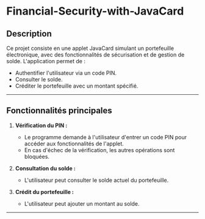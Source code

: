 # Financial-Security-with-JavaCard



## **Description**
Ce projet consiste en une applet JavaCard simulant un portefeuille électronique, avec des fonctionnalités de sécurisation et de gestion de solde. L'application permet de :
- Authentifier l'utilisateur via un code PIN.
- Consulter le solde.
- Créditer le portefeuille avec un montant spécifié.



---

## **Fonctionnalités principales**
1. **Vérification du PIN :**
   - Le programme demande à l'utilisateur d'entrer un code PIN pour accéder aux fonctionnalités de l'applet.
   - En cas d'échec de la vérification, les autres opérations sont bloquées.

2. **Consultation du solde :**
   - L'utilisateur peut consulter le solde actuel du portefeuille.

3. **Crédit du portefeuille :**
   - L'utilisateur peut ajouter un montant au solde.

---

